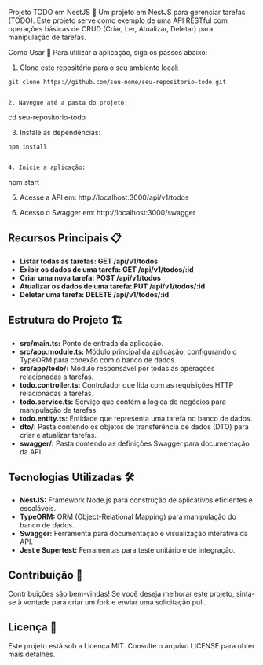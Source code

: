 Projeto TODO em NestJS 📝
Um projeto em NestJS para gerenciar tarefas (TODO). Este projeto serve como exemplo de uma API RESTful com operações básicas de CRUD (Criar, Ler, Atualizar, Deletar) para manipulação de tarefas.

Como Usar 🚀
Para utilizar a aplicação, siga os passos abaixo:

1. Clone este repositório para o seu ambiente local:
```
git clone https://github.com/seu-nome/seu-repositorio-todo.git


2. Navegue até a pasta do projeto:
```
cd seu-repositorio-todo


3. Instale as dependências:
```
npm install


4. Inicie a aplicação:
```
npm start


5. Acesse a API em: http://localhost:3000/api/v1/todos

6. Acesso o Swagger em: http://localhost:3000/swagger

## Recursos Principais 📋
* **Listar todas as tarefas: GET /api/v1/todos**
* **Exibir os dados de uma tarefa: GET /api/v1/todos/:id**
* **Criar uma nova tarefa: POST /api/v1/todos**
* **Atualizar os dados de uma tarefa: PUT /api/v1/todos/:id**
* **Deletar uma tarefa: DELETE /api/v1/todos/:id**


## Estrutura do Projeto 🏗️
* **src/main.ts:** Ponto de entrada da aplicação.
* **src/app.module.ts:** Módulo principal da aplicação, configurando o TypeORM para conexão com o banco de dados.
* **src/app/todo/:** Módulo responsável por todas as operações relacionadas a tarefas.
* **todo.controller.ts:** Controlador que lida com as requisições HTTP relacionadas a tarefas.
* **todo.service.ts:** Serviço que contém a lógica de negócios para manipulação de tarefas.
* **todo.entity.ts:** Entidade que representa uma tarefa no banco de dados.
* **dto/:** Pasta contendo os objetos de transferência de dados (DTO) para criar e atualizar tarefas.
* **swagger/:** Pasta contendo as definições Swagger para documentação da API.

## Tecnologias Utilizadas 🛠️
* **NestJS:** Framework Node.js para construção de aplicativos eficientes e escaláveis.
* **TypeORM:** ORM (Object-Relational Mapping) para manipulação do banco de dados.
* **Swagger:** Ferramenta para documentação e visualização interativa da API.
* **Jest e Supertest:** Ferramentas para teste unitário e de integração.
  
## Contribuição 🤝
Contribuições são bem-vindas! Se você deseja melhorar este projeto, sinta-se à vontade para criar um fork e enviar uma solicitação pull.

## Licença 📜
Este projeto está sob a Licença MIT. Consulte o arquivo LICENSE para obter mais detalhes.
